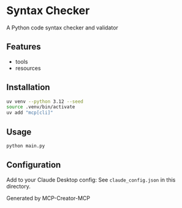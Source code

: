# Syntax Checker

A Python code syntax checker and validator

## Features
- tools
- resources

## Installation
```bash
uv venv --python 3.12 --seed
source .venv/bin/activate
uv add "mcp[cli]"
```

## Usage
```bash
python main.py
```

## Configuration
Add to your Claude Desktop config:
See `claude_config.json` in this directory.

Generated by MCP-Creator-MCP
